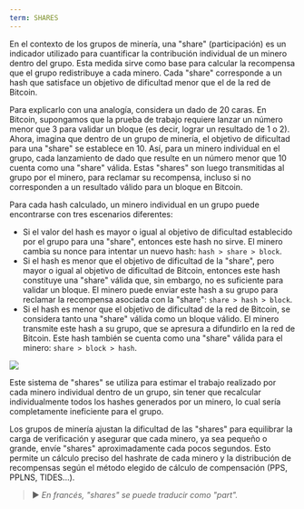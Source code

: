 ```yaml
---
term: SHARES
---
```


En el contexto de los grupos de minería, una "share" (participación) es un indicador utilizado para cuantificar la contribución individual de un minero dentro del grupo. Esta medida sirve como base para calcular la recompensa que el grupo redistribuye a cada minero. Cada "share" corresponde a un hash que satisface un objetivo de dificultad menor que el de la red de Bitcoin.

Para explicarlo con una analogía, considera un dado de 20 caras. En Bitcoin, supongamos que la prueba de trabajo requiere lanzar un número menor que 3 para validar un bloque (es decir, lograr un resultado de 1 o 2). Ahora, imagina que dentro de un grupo de minería, el objetivo de dificultad para una "share" se establece en 10. Así, para un minero individual en el grupo, cada lanzamiento de dado que resulte en un número menor que 10 cuenta como una "share" válida. Estas "shares" son luego transmitidas al grupo por el minero, para reclamar su recompensa, incluso si no corresponden a un resultado válido para un bloque en Bitcoin.

Para cada hash calculado, un minero individual en un grupo puede encontrarse con tres escenarios diferentes:
* Si el valor del hash es mayor o igual al objetivo de dificultad establecido por el grupo para una "share", entonces este hash no sirve. El minero cambia su nonce para intentar un nuevo hash: `hash > share > block`.
* Si el hash es menor que el objetivo de dificultad de la "share", pero mayor o igual al objetivo de dificultad de Bitcoin, entonces este hash constituye una "share" válida que, sin embargo, no es suficiente para validar un bloque. El minero puede enviar este hash a su grupo para reclamar la recompensa asociada con la "share": `share > hash > block`.
* Si el hash es menor que el objetivo de dificultad de la red de Bitcoin, se considera tanto una "share" válida como un bloque válido. El minero transmite este hash a su grupo, que se apresura a difundirlo en la red de Bitcoin. Este hash también se cuenta como una "share" válida para el minero: `share > block > hash`.

![](../../dictionnaire/assets/32.png)

Este sistema de "shares" se utiliza para estimar el trabajo realizado por cada minero individual dentro de un grupo, sin tener que recalcular individualmente todos los hashes generados por un minero, lo cual sería completamente ineficiente para el grupo.

Los grupos de minería ajustan la dificultad de las "shares" para equilibrar la carga de verificación y asegurar que cada minero, ya sea pequeño o grande, envíe "shares" aproximadamente cada pocos segundos. Esto permite un cálculo preciso del hashrate de cada minero y la distribución de recompensas según el método elegido de cálculo de compensación (PPS, PPLNS, TIDES...).

> ► *En francés, "shares" se puede traducir como "part".*